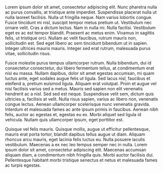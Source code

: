 Lorem ipsum dolor sit amet, consectetur adipiscing elit. Nunc pharetra nulla ac purus convallis, at tristique ante imperdiet. Suspendisse placerat nulla ut nulla laoreet facilisis. Nulla ut fringilla neque. Nam varius lobortis congue. Fusce tincidunt mi nisl, suscipit tempor metus pretium ut. Vestibulum nec ornare velit. Cras a dictum lectus. Nam in nulla mi. Nulla facilisi. Vestibulum eget ex ac est tempor blandit. Praesent ac metus enim. Vivamus in sagittis felis, ut tristique orci. Nullam ac velit faucibus, rutrum mauris non, sollicitudin est. Sed eget libero ac sem tincidunt bibendum ut in sapien. Integer ultrices mauris mauris. Integer sed erat rutrum, malesuada purus vitae, sollicitudin risus.

Fusce molestie purus tempus ullamcorper rutrum. Nulla bibendum, dui id consectetur consectetur, dui libero fermentum tellus, at condimentum erat nisi eu massa. Nullam dapibus, dolor sit amet egestas accumsan, mi quam luctus ante, eget sodales augue felis ut ligula. Sed lacus nisl, faucibus et eleifend a, pretium euismod ligula. Aliquam erat volutpat. Proin et augue vel nisi facilisis varius sed a metus. Mauris sed sapien non elit venenatis hendrerit ac a nisl. Sed sed est neque. Suspendisse velit sem, dictum quis ultricies a, facilisis at velit. Nulla risus sapien, varius ac libero non, venenatis congue lectus. Aenean ullamcorper scelerisque nunc venenatis gravida. Interdum et malesuada fames ac ante ipsum primis in faucibus. Aenean nibh felis, auctor ac egestas et, egestas eu ex. Morbi aliquet sed ligula id vehicula. Nullam quis ullamcorper ipsum, eget porttitor est.

Quisque vel felis mauris. Quisque mollis, augue ut efficitur pellentesque, mauris erat porta tortor, blandit dapibus tellus augue ut diam. Aliquam rhoncus arcu mauris, eget lacinia felis luctus eu. Nulla posuere iaculis vestibulum. Maecenas a ex nec leo tempus semper nec in nulla. Lorem ipsum dolor sit amet, consectetur adipiscing elit. Maecenas accumsan aliquam diam, a condimentum nibh fringilla quis. Morbi auctor facilisis dui. Pellentesque habitant morbi tristique senectus et netus et malesuada fames ac turpis egestas.

